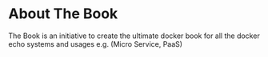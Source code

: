 About The Book
=======
The Book is an initiative to create the ultimate docker book for all the docker echo systems and usages e.g. (Micro Service, PaaS)
